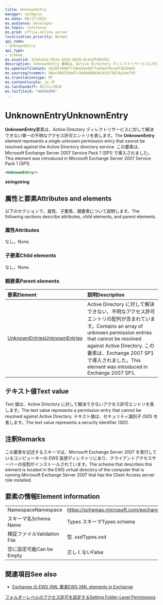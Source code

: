 ```yaml
---
title: UnknownEntry
manager: sethgros
ms.date: 09/17/2015
ms.audience: Developer
ms.topic: reference
ms.prod: office-online-server
localization_priority: Normal
api_name:
- UnknownEntry
api_type:
- schema
ms.assetid: 3cb4c62e-052a-4326-8639-8c41dfd047b2
description: UnknownEntry 要素は、Active Directory ディレクトリサービスに対して解決できない単一の不明なアクセス許可エントリを表します。 この要素は、Microsoft Exchange Server 2007 Service Pack 1 (SP1) で導入されました。
ms.openlocfilehash: 452857690f719ba3ee9dffa29e576ca4f3b2b945
ms.sourcegitcommit: 88ec988f2bb67c1866d06b361615f3674a24e795
ms.translationtype: MT
ms.contentlocale: ja-JP
ms.lasthandoff: 05/31/2020
ms.locfileid: "44459399"
---
```

# <a name="unknownentry"></a><span data-ttu-id="c5776-104">UnknownEntry</span><span class="sxs-lookup"><span data-stu-id="c5776-104">UnknownEntry</span></span>

<span data-ttu-id="c5776-105">**UnknownEntry**要素は、Active Directory ディレクトリサービスに対して解決できない単一の不明なアクセス許可エントリを表します。</span><span class="sxs-lookup"><span data-stu-id="c5776-105">The **UnknownEntry** element represents a single unknown permission entry that cannot be resolved against the Active Directory directory service.</span></span> <span data-ttu-id="c5776-106">この要素は、Microsoft Exchange Server 2007 Service Pack 1 (SP1) で導入されました。</span><span class="sxs-lookup"><span data-stu-id="c5776-106">This element was introduced in Microsoft Exchange Server 2007 Service Pack 1 (SP1).</span></span> 
  
```xml
<UnknownEntry/>
```

 <span data-ttu-id="c5776-107">**string**</span><span class="sxs-lookup"><span data-stu-id="c5776-107">**string**</span></span>
## <a name="attributes-and-elements"></a><span data-ttu-id="c5776-108">属性と要素</span><span class="sxs-lookup"><span data-stu-id="c5776-108">Attributes and elements</span></span>

<span data-ttu-id="c5776-109">以下のセクションで、属性、子要素、親要素について説明します。</span><span class="sxs-lookup"><span data-stu-id="c5776-109">The following sections describe attributes, child elements, and parent elements.</span></span>
  
### <a name="attributes"></a><span data-ttu-id="c5776-110">属性</span><span class="sxs-lookup"><span data-stu-id="c5776-110">Attributes</span></span>

<span data-ttu-id="c5776-111">なし。</span><span class="sxs-lookup"><span data-stu-id="c5776-111">None.</span></span>
  
### <a name="child-elements"></a><span data-ttu-id="c5776-112">子要素</span><span class="sxs-lookup"><span data-stu-id="c5776-112">Child elements</span></span>

<span data-ttu-id="c5776-113">なし。</span><span class="sxs-lookup"><span data-stu-id="c5776-113">None.</span></span>
  
### <a name="parent-elements"></a><span data-ttu-id="c5776-114">親要素</span><span class="sxs-lookup"><span data-stu-id="c5776-114">Parent elements</span></span>

|<span data-ttu-id="c5776-115">**要素**</span><span class="sxs-lookup"><span data-stu-id="c5776-115">**Element**</span></span>|<span data-ttu-id="c5776-116">**説明**</span><span class="sxs-lookup"><span data-stu-id="c5776-116">**Description**</span></span>|
|:-----|:-----|
|[<span data-ttu-id="c5776-117">UnknownEntries</span><span class="sxs-lookup"><span data-stu-id="c5776-117">UnknownEntries</span></span>](unknownentries.md) <br/> |<span data-ttu-id="c5776-118">Active Directory に対して解決できない、不明なアクセス許可エントリの配列が含まれています。</span><span class="sxs-lookup"><span data-stu-id="c5776-118">Contains an array of unknown permission entries that cannot be resolved against Active Directory.</span></span> <span data-ttu-id="c5776-119">この要素は、Exchange 2007 SP1 で導入されました。</span><span class="sxs-lookup"><span data-stu-id="c5776-119">This element was introduced in Exchange 2007 SP1.</span></span>  <br/> |
   
## <a name="text-value"></a><span data-ttu-id="c5776-120">テキスト値</span><span class="sxs-lookup"><span data-stu-id="c5776-120">Text value</span></span>

<span data-ttu-id="c5776-121">Text 値は、Active Directory に対して解決できないアクセス許可エントリを表します。</span><span class="sxs-lookup"><span data-stu-id="c5776-121">The text value represents a permission entry that cannot be resolved against Active Directory.</span></span> <span data-ttu-id="c5776-122">テキスト値は、セキュリティ識別子 (SID) を表します。</span><span class="sxs-lookup"><span data-stu-id="c5776-122">The text value represents a security identifier (SID).</span></span>
  
## <a name="remarks"></a><span data-ttu-id="c5776-123">注釈</span><span class="sxs-lookup"><span data-stu-id="c5776-123">Remarks</span></span>

<span data-ttu-id="c5776-124">この要素を記述するスキーマは、Microsoft Exchange Server 2007 を実行しているコンピューターの EWS 仮想ディレクトリにあり、クライアントアクセスサーバーの役割がインストールされています。</span><span class="sxs-lookup"><span data-stu-id="c5776-124">The schema that describes this element is located in the EWS virtual directory of the computer that is running Microsoft Exchange Server 2007 that has the Client Access server role installed.</span></span>
  
## <a name="element-information"></a><span data-ttu-id="c5776-125">要素の情報</span><span class="sxs-lookup"><span data-stu-id="c5776-125">Element information</span></span>

|||
|:-----|:-----|
|<span data-ttu-id="c5776-126">Namespace</span><span class="sxs-lookup"><span data-stu-id="c5776-126">Namespace</span></span>  <br/> |https://schemas.microsoft.com/exchange/services/2006/types  <br/> |
|<span data-ttu-id="c5776-127">スキーマ名</span><span class="sxs-lookup"><span data-stu-id="c5776-127">Schema Name</span></span>  <br/> |<span data-ttu-id="c5776-128">Types スキーマ</span><span class="sxs-lookup"><span data-stu-id="c5776-128">Types schema</span></span>  <br/> |
|<span data-ttu-id="c5776-129">検証ファイル</span><span class="sxs-lookup"><span data-stu-id="c5776-129">Validation File</span></span>  <br/> |<span data-ttu-id="c5776-130">型 .xsd</span><span class="sxs-lookup"><span data-stu-id="c5776-130">Types.xsd</span></span>  <br/> |
|<span data-ttu-id="c5776-131">空に設定可能</span><span class="sxs-lookup"><span data-stu-id="c5776-131">Can be Empty</span></span>  <br/> |<span data-ttu-id="c5776-132">正しくない</span><span class="sxs-lookup"><span data-stu-id="c5776-132">False</span></span>  <br/> |
   
## <a name="see-also"></a><span data-ttu-id="c5776-133">関連項目</span><span class="sxs-lookup"><span data-stu-id="c5776-133">See also</span></span>



- [<span data-ttu-id="c5776-134">Exchange の EWS XML 要素</span><span class="sxs-lookup"><span data-stu-id="c5776-134">EWS XML elements in Exchange</span></span>](ews-xml-elements-in-exchange.md)


[<span data-ttu-id="c5776-135">フォルダーレベルのアクセス許可を設定する</span><span class="sxs-lookup"><span data-stu-id="c5776-135">Setting Folder-Level Permissions</span></span>](https://msdn.microsoft.com/library/c7530e86-5112-401c-b10a-9c054ae59f07%28Office.15%29.aspx)

